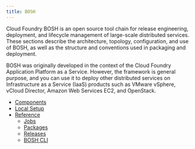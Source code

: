 ```yaml
---
title: BOSH
---
```


Cloud Foundry BOSH is an open source tool chain for release engineering, deployment, and lifecycle management of large-scale distributed services. These sections describe the architecture, topology, configuration, and use of BOSH, as well as the structure and conventions used in packaging and deployment.

BOSH was originally developed in the context of the Cloud Foundry Application Platform as a Service. However, the framework is general purpose, and you can use it to deploy other distributed services on Infrastructure as a Service (IaaS) products such as VMware vSphere, vCloud Director, Amazon Web Services EC2, and OpenStack.

* [Components](components/index.html)
* [Local Setup](setup/index.html)
* [Reference](reference/index.html)
  * [Jobs](reference/jobs.html)
  * [Packages](reference/packages.html)
  * [Releases](reference/releases.html)
  * [BOSH CLI](reference/bosh-cli.html)
